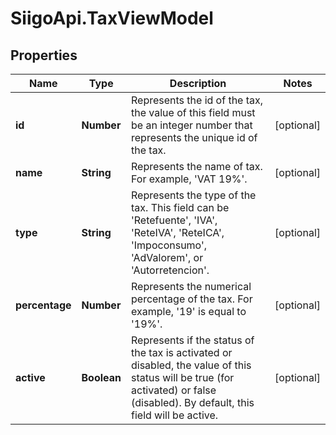 # SiigoApi.TaxViewModel

## Properties

Name | Type | Description | Notes
------------ | ------------- | ------------- | -------------
**id** | **Number** | Represents the id of the tax, the value of this field must be an integer  number that represents the unique id of the tax. | [optional] 
**name** | **String** | Represents the name of tax. For example, &#39;VAT 19%&#39;. | [optional] 
**type** | **String** | Represents the type of the tax. This field can be &#39;Retefuente&#39;, &#39;IVA&#39;, &#39;ReteIVA&#39;,  &#39;ReteICA&#39;, &#39;Impoconsumo&#39;, &#39;AdValorem&#39;, or &#39;Autorretencion&#39;. | [optional] 
**percentage** | **Number** | Represents the numerical percentage of the tax. For example, &#39;19&#39; is equal to &#39;19%&#39;. | [optional] 
**active** | **Boolean** | Represents if the status of the tax is activated or disabled,   the value of this status will be true (for activated) or false (disabled).  By default, this field will be active. | [optional] 


